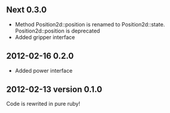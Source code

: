 ## Next 0.3.0

* Method Position2d::position is renamed to Position2d::state. Position2d::position is deprecated
* Added gripper interface

## 2012-02-16 0.2.0

* Added power interface

## 2012-02-13 version 0.1.0

Code is rewrited in pure ruby! 
